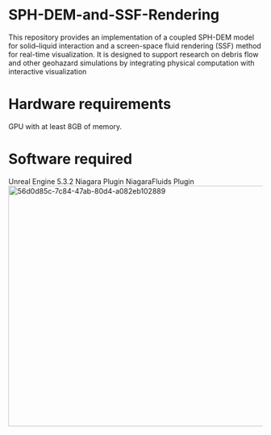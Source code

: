# SPH-DEM-and-SSF-Rendering
This repository provides an implementation of a coupled SPH-DEM model for solid–liquid interaction and a screen-space fluid rendering (SSF) method for real-time visualization. It is designed to support research on debris flow and other geohazard simulations by integrating physical computation with interactive visualization

# Hardware requirements
GPU with at least 8GB of memory.

# Software required
Unreal Engine 5.3.2
Niagara Plugin
NiagaraFluids Plugin
<img width="798" height="477" alt="56d0d85c-7c84-47ab-80d4-a082eb102889" src="https://github.com/user-attachments/assets/255e6346-4d2b-4ebb-98aa-e02996ac13d2" />


